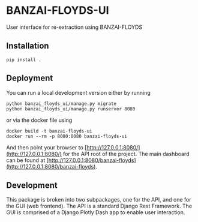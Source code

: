 # BANZAI-FLOYDS-UI
User interface for re-extraction using BANZAI-FLOYDS

Installation
------------
```
pip install .
```

Deployment
----------
You can run a local development version either by running

```
python banzai_floyds_ui/manage.py migrate
python banzai_floyds_ui/manage.py runserver 8080
```
or via the docker file using
```
docker build -t banzai-floyds-ui
docker run --rm -p 8080:8080 banzai-floyds-ui
```

And then point your browser to [http://127.0.0.1:8080/](http://127.0.0.1:8080/) for the API root of the project.
The main dashboard can be found at [http://127.0.0.1:8080/banzai-floyds](http://127.0.0.1:8080/banzai-floyds).

Development
-----------
This package is broken into two subpackages, one for the API, and one for the GUI (web frontend). The API is a standard Django
Rest Framework. The GUI is comprised of a Django Plotly Dash app to enable user interaction.
